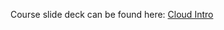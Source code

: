 Course slide deck can be found here: [Cloud Intro](https://docs.google.com/presentation/d/1qbQWHhLXLkPA-XuYBtFf20Ie5XYGKqWlFyet2MbQew8/edit#slide=id.p)
